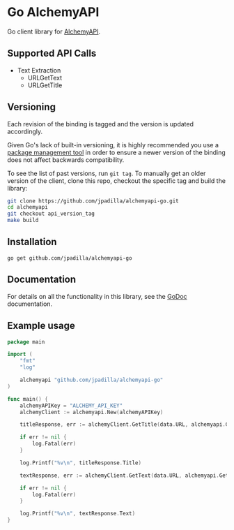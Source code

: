 # Go AlchemyAPI

Go client library for [AlchemyAPI](http://www.alchemyapi.com/).

## Supported API Calls

- Text Extraction
    - URLGetText
    - URLGetTitle


## Versioning

Each revision of the binding is tagged and the version is updated accordingly.

Given Go's lack of built-in versioning, it is highly recommended you use a
[package management tool](https://code.google.com/p/go-wiki/wiki/PackageManagementTools) in order
to ensure a newer version of the binding does not affect backwards compatibility.

To see the list of past versions, run `git tag`. To manually get an older
version of the client, clone this repo, checkout the specific tag and build the
library:

```sh
git clone https://github.com/jpadilla/alchemyapi-go.git
cd alchemyapi
git checkout api_version_tag
make build
```

## Installation

```
go get github.com/jpadilla/alchemyapi-go
```

## Documentation

For details on all the functionality in this library, see the [GoDoc](http://godoc.org/github.com/jpadilla/alchemyapi-go) documentation.

## Example usage

```go
package main

import (
    "fmt"
    "log"

    alchemyapi "github.com/jpadilla/alchemyapi-go"
)

func main() {
    alchemyAPIKey = "ALCHEMY_API_KEY"
    alchemyClient := alchemyapi.New(alchemyAPIKey)

    titleResponse, err := alchemyClient.GetTitle(data.URL, alchemyapi.GetTitleOptions{})

    if err != nil {
        log.Fatal(err)
    }

    log.Printf("%v\n", titleResponse.Title)

    textResponse, err := alchemyClient.GetText(data.URL, alchemyapi.GetTextOptions{})

    if err != nil {
        log.Fatal(err)
    }

    log.Printf("%v\n", textResponse.Text)
}

```
